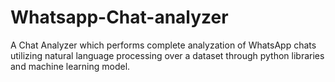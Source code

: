 # Whatsapp-Chat-analyzer
A Chat Analyzer which performs complete analyzation of WhatsApp chats utilizing natural language processing over a dataset through python libraries and machine learning model.
